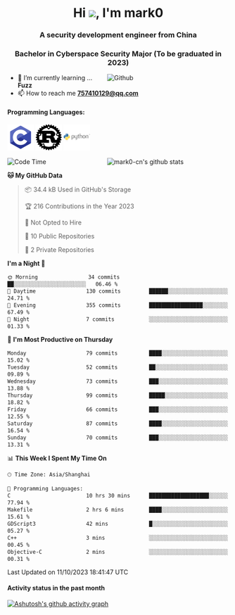 <h1 align="center">Hi <img src="https://raw.githubusercontent.com/iampavangandhi/iampavangandhi/master/gifs/Hi.gif" width="30px">, I'm mark0</h1>

<h3 align="center">A security development engineer from China</h3>
<h3 align="center">Bachelor in Cyberspace Security Major (To be graduated in 2023)</h3>

<img width="55%" align="right" alt="Github" src="https://raw.githubusercontent.com/onimur/.github/master/.resources/git-header.svg" />

<!-- - 🔭 I’m currently working on **vKarma Webapp** -->
<!-- - 💬 Ask me about ... **Web Develpoment** -->
<!-- - 😄 Employement ... **Open for intern opportunities** -->
<!-- - ⚡ Fun fact ... **Anime**❤ -->
- 🌱 I’m currently learning ... **Fuzz**
- 📫 How to reach me **757410129@qq.com**
<!-- - 📨 Or reach me **757410129@qq.com** -->

<h4>Programming Languages: </h4>
<p align="left">
 <img style="margin: auto;" src="https://raw.githubusercontent.com/sachinverma53121/sachinverma53121/master/icons/c.png" alt=c width="60" height="60"/>
 <img style="margin: auto;" src="https://raw.githubusercontent.com/mark0-cn/blog_img/master/img/202309031232124.png" alt=cplusplus width="60" height="60"/>
 <img style="margin: auto;" src="https://raw.githubusercontent.com/sachinverma53121/sachinverma53121/master/icons/python.png" alt=python width="60" height="60"/>
</p>


<img width="55%" align="right" alt="mark0-cn's github stats" src="https://github-readme-stats.vercel.app/api?username=mark0-cn&show_icons=true&hide_border=true" />

<!--START_SECTION:waka-->
![Code Time](http://img.shields.io/badge/Code%20Time-1%2C312%20hrs%2027%20mins-blue)

**🐱 My GitHub Data** 

> 📦 34.4 kB Used in GitHub's Storage 
 > 
> 🏆 216 Contributions in the Year 2023
 > 
> 🚫 Not Opted to Hire
 > 
> 📜 10 Public Repositories 
 > 
> 🔑 2 Private Repositories 
 > 
**I'm a Night 🦉** 

```text
🌞 Morning                34 commits          ██░░░░░░░░░░░░░░░░░░░░░░░   06.46 % 
🌆 Daytime                130 commits         ██████░░░░░░░░░░░░░░░░░░░   24.71 % 
🌃 Evening                355 commits         █████████████████░░░░░░░░   67.49 % 
🌙 Night                  7 commits           ░░░░░░░░░░░░░░░░░░░░░░░░░   01.33 % 
```
📅 **I'm Most Productive on Thursday** 

```text
Monday                   79 commits          ████░░░░░░░░░░░░░░░░░░░░░   15.02 % 
Tuesday                  52 commits          ██░░░░░░░░░░░░░░░░░░░░░░░   09.89 % 
Wednesday                73 commits          ███░░░░░░░░░░░░░░░░░░░░░░   13.88 % 
Thursday                 99 commits          █████░░░░░░░░░░░░░░░░░░░░   18.82 % 
Friday                   66 commits          ███░░░░░░░░░░░░░░░░░░░░░░   12.55 % 
Saturday                 87 commits          ████░░░░░░░░░░░░░░░░░░░░░   16.54 % 
Sunday                   70 commits          ███░░░░░░░░░░░░░░░░░░░░░░   13.31 % 
```


📊 **This Week I Spent My Time On** 

```text
🕑︎ Time Zone: Asia/Shanghai

💬 Programming Languages: 
C                        10 hrs 30 mins      ███████████████████░░░░░░   77.94 % 
Makefile                 2 hrs 6 mins        ████░░░░░░░░░░░░░░░░░░░░░   15.61 % 
GDScript3                42 mins             █░░░░░░░░░░░░░░░░░░░░░░░░   05.27 % 
C++                      3 mins              ░░░░░░░░░░░░░░░░░░░░░░░░░   00.45 % 
Objective-C              2 mins              ░░░░░░░░░░░░░░░░░░░░░░░░░   00.31 % 
```


 Last Updated on 11/10/2023 18:41:47 UTC
<!--END_SECTION:waka-->

<h4>Activity status in the past month</h4>

[![Ashutosh's github activity graph](https://github-readme-activity-graph.vercel.app/graph?username=mark0-cn&theme=dracula)](https://github.com/ashutosh00710/github-readme-activity-graph)

<!--
**mark0-cn/mark0-cn** is a ✨ _special_ ✨ repository because its `README.md` (this file) appears on your GitHub profile.

Here are some ideas to get you started:

- 🔭 I’m currently working on ...
- 🌱 I’m currently learning ...
- 👯 I’m looking to collaborate on ...
- 🤔 I’m looking for help with ...
- 💬 Ask me about ...
- 📫 How to reach me: ...
- 😄 Pronouns: ...
- ⚡ Fun fact: ...
-->
